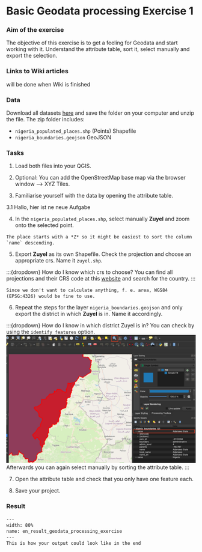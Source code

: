 # Basic Geodata processing Exercise 1 

### Aim of the exercise
The objective of this exercise is to get a feeling for Geodata and start working with it. Understand the attribute table, sort it, select manually and export the selection.

### Links to Wiki articles
will be done when Wiki is finished

### Data
Download all datasets [here](linktobeadded.zip) and save the folder on your computer and unzip the file. The zip folder includes:
- `nigeria_populated_places.shp` (Points) Shapefile
- `nigeria_boundaries.geojson` GeoJSON

### Tasks

1. Load both files into your QGIS.

2. Optional: You can add the OpenStreetMap base map via the browser window --> XYZ Tiles. 

3. Familiarise yourself with the data by opening the attribute table.

3.1 Hallo, hier ist ne neue Aufgabe

4. In the `nigeria_populated_places.shp`, select manually **Zuyel** and zoom onto the selected point. 

```{Hint}
The place starts with a *Z* so it might be easiest to sort the column `name` descending.
```

5. Export **Zuyel** as its own Shapefile. Check the projection and choose an appropriate crs. Name it `zuyel.shp`.

:::{dropdown} How do I know which crs to choose?
You can find all projections and their CRS code at this [website](http://epsg.io) and search for the country. 
:::

```{Note}
Since we don't want to calculate anything, f. e. area, WGS84 (EPSG:4326) would be fine to use.
```

6. Repeat the steps for the layer `nigeria_boundaries.geojson` and only export the district in which **Zuyel** is in. Name it accordingly.

:::{dropdown} How do I know in which district Zuyel is in?
You can check by using the `identify features` option.
![Check district by clicking](fig/modul2_ex_nigeria_district.png)
Afterwards you can again select manually by sorting the attribute table.
:::

7. Open the attribute table and check that you only have one feature each.

8. Save your project.

### Result

```{figure} /fig/en_result_geodata_processing_exercise.png
---
width: 80%
name: en_result_geodata_processing_exercise
---
This is how your output could look like in the end
```